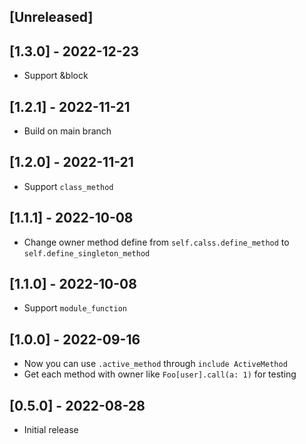 ## [Unreleased]

## [1.3.0] - 2022-12-23

- Support &block

## [1.2.1] - 2022-11-21

- Build on main branch
## [1.2.0] - 2022-11-21

- Support `class_method`

## [1.1.1] - 2022-10-08

- Change owner method define from `self.calss.define_method` to `self.define_singleton_method`

## [1.1.0] - 2022-10-08

- Support `module_function`

## [1.0.0] - 2022-09-16

- Now you can use `.active_method` through `include ActiveMethod`
- Get each method with owner like `Foo[user].call(a: 1)` for testing
## [0.5.0] - 2022-08-28

- Initial release
